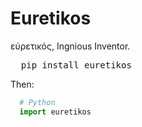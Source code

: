 # Euretikos
εὑρετικός, Ingnious Inventor.
<pre>
  pip install euretikos
</pre>
Then:
```Python
  # Python
  import euretikos
```
